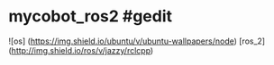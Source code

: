 
# mycobot_ros2 #gedit 
![os] (https://img.shield.io/ubuntu/v/ubuntu-wallpapers/node)
[ros_2] (http://img.shield.io/ros/v/jazzy/rclcpp)



